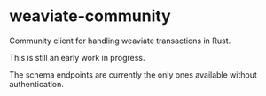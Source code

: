 # weaviate-community
Community client for handling weaviate transactions in Rust.

This is still an early work in progress.

The schema endpoints are currently the only ones available without authentication.
